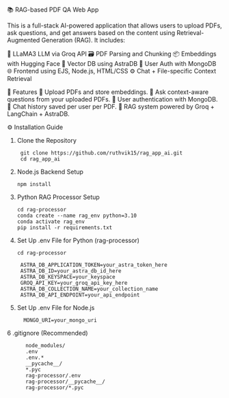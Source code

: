 📚 RAG-based PDF QA Web App

This is a full-stack AI-powered application that allows users to upload PDFs, ask questions, and get answers based on the content using Retrieval-Augmented Generation (RAG). It includes:

🧠 LLaMA3 LLM via Groq API
🗃️ PDF Parsing and Chunking
📦 Embeddings with Hugging Face
🧠 Vector DB using AstraDB
🧾 User Auth with MongoDB
🌐 Frontend using EJS, Node.js, HTML/CSS
⚙️ Chat + File-specific Context Retrieval

🚀 Features
📂 Upload PDFs and store embeddings.
💬 Ask context-aware questions from your uploaded PDFs.
🔐 User authentication with MongoDB.
📜 Chat history saved per user per PDF.
📁 RAG system powered by Groq + LangChain + AstraDB.

⚙️ Installation Guide
1. Clone the Repository
   
        git clone https://github.com/ruthvik15/rag_app_ai.git
        cd rag_app_ai
2. Node.js Backend Setup
   
       npm install

3. Python RAG Processor Setup

       cd rag-processor
       conda create --name rag_env python=3.10
       conda activate rag_env
       pip install -r requirements.txt
4. Set Up .env File for Python (rag-processor)
   
       cd rag-processor
    
        ASTRA_DB_APPLICATION_TOKEN=your_astra_token_here
        ASTRA_DB_ID=your_astra_db_id_here
        ASTRA_DB_KEYSPACE=your_keyspace
        GROQ_API_KEY=your_groq_api_key_here
        ASTRA_DB_COLLECTION_NAME=your_collection_name
        ASTRA_DB_API_ENDPOINT=your_api_endpoint
5. Set Up .env File for Node.js

         MONGO_URI=your_mongo_uri

6 .gitignore (Recommended)

          node_modules/
          .env
          .env.*
          __pycache__/
          *.pyc
          rag-processor/.env
          rag-processor/__pycache__/
          rag-processor/*.pyc

